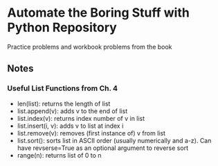 # Automate the Boring Stuff with Python Repository
Practice problems and workbook problems from the book

## Notes
### Useful List Functions from Ch. 4
- len(list): returns the length of list
- list.append(v): adds v to the end of list
- list.index(v): returns index number of v in list
- list.insert(i, v): adds v to list at index i
- list.remove(v): removes (first instance of) v from list
- list.sort(): sorts list in ASCII order (usually numerically and a-z). Can have revserse=True as an optional argument to reverse sort
- range(n): returns list of 0 to n
